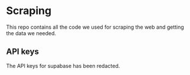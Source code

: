 # Scraping

This repo contains all the code we used for scraping the web and getting the data we needed. 

## API keys

The API keys for supabase has been redacted.

